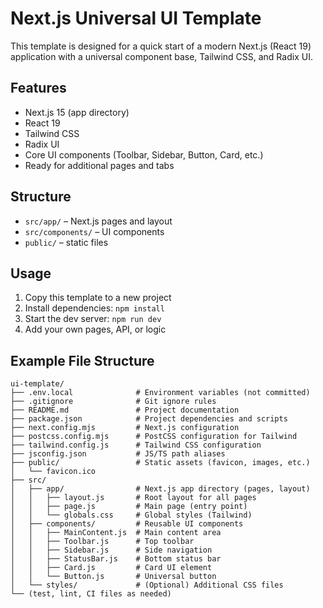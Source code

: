 # Next.js Universal UI Template

This template is designed for a quick start of a modern Next.js (React 19) application with a universal component base, Tailwind CSS, and Radix UI.

## Features
- Next.js 15 (app directory)
- React 19
- Tailwind CSS
- Radix UI
- Core UI components (Toolbar, Sidebar, Button, Card, etc.)
- Ready for additional pages and tabs

## Structure
- `src/app/` – Next.js pages and layout
- `src/components/` – UI components
- `public/` – static files

## Usage
1. Copy this template to a new project
2. Install dependencies: `npm install`
3. Start the dev server: `npm run dev`
4. Add your own pages, API, or logic

## Example File Structure

```
ui-template/
├── .env.local              # Environment variables (not committed)
├── .gitignore              # Git ignore rules
├── README.md               # Project documentation
├── package.json            # Project dependencies and scripts
├── next.config.mjs         # Next.js configuration
├── postcss.config.mjs      # PostCSS configuration for Tailwind
├── tailwind.config.js      # Tailwind CSS configuration
├── jsconfig.json           # JS/TS path aliases
├── public/                 # Static assets (favicon, images, etc.)
│   └── favicon.ico
├── src/
│   ├── app/                # Next.js app directory (pages, layout)
│   │   ├── layout.js       # Root layout for all pages
│   │   ├── page.js         # Main page (entry point)
│   │   └── globals.css     # Global styles (Tailwind)
│   ├── components/         # Reusable UI components
│   │   ├── MainContent.js  # Main content area
│   │   ├── Toolbar.js      # Top toolbar
│   │   ├── Sidebar.js      # Side navigation
│   │   ├── StatusBar.js    # Bottom status bar
│   │   ├── Card.js         # Card UI element
│   │   └── Button.js       # Universal button
│   └── styles/             # (Optional) Additional CSS files
└── (test, lint, CI files as needed)
```
